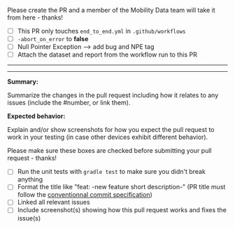 Please create the PR and a member of the Mobility Data team will take it from here - thanks!

- [ ] This PR only touches `end_to_end.yml` in `.github/workflows`
- [ ] `-abort_on_error` to **false**
- [ ] Null Pointer Exception --> add bug and NPE tag
- [ ] Attach the dataset and report from the workflow run to this PR

***
***

**Summary:**

Summarize the changes in the pull request including how it relates to any issues (include the #number, or link them).

**Expected behavior:** 

Explain and/or show screenshots for how you expect the pull request to work in your testing (in case other devices exhibit different behavior).


Please make sure these boxes are checked before submitting your pull request - thanks!

- [ ] Run the unit tests with `gradle test` to make sure you didn't break anything
- [ ] Format the title like "feat: -new feature short description-" (PR title must follow the [conventionnal commit specification](https://www.conventionalcommits.org/en/v1.0.0/))
- [ ] Linked all relevant issues
- [ ] Include screenshot(s) showing how this pull request works and fixes the issue(s)
